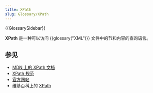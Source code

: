 ```yaml
---
title: XPath
slug: Glossary/XPath
---
```


{{GlossarySidebar}}

**XPath** 是一种可以访问 {{glossary("XML")}} 文件中的节和内容的查询语言。

## 参见

- [MDN 上的 XPath 文档](/zh-CN/docs/Web/XPath)
- [XPath 规范](https://www.w3.org/TR/xpath-30/)
- [官方网站](https://www.w3.org/TR/?tag=xml)
- 维基百科上的 [XPath](https://zh.wikipedia.org/wiki/XPath)
